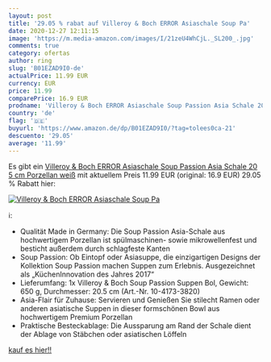 ```yaml
---
layout: post
title: '29.05 % rabat auf Villeroy & Boch ERROR Asiaschale Soup Pa'
date: 2020-12-27 12:11:15
image: 'https://m.media-amazon.com/images/I/21zeU4WhCjL._SL200_.jpg'
comments: true
category: ofertas
author: ring
slug: 'B01EZAD9I0-de'
actualPrice: 11.99 EUR
currency: EUR
price: 11.99
comparePrice: 16.9 EUR
prodname: 'Villeroy & Boch ERROR Asiaschale Soup Passion Asia Schale 20 5 cm  Porzellan  weiß'
country: 'de'
flag: '🇩🇪'
buyurl: 'https://www.amazon.de/dp/B01EZAD9I0/?tag=tolees0ca-21'
descuento: '29.05'
average: '11.99'
---
```


Es gibt ein [Villeroy & Boch ERROR Asiaschale Soup Passion Asia Schale 20 5 cm  Porzellan  weiß](https://www.amazon.de/dp/B01EZAD9I0/?tag=tolees0ca-21) mit aktuellem Preis 11.99 EUR (original: 16.9 EUR) 29.05 % Rabatt hier:

[![Villeroy & Boch ERROR Asiaschale Soup Pa](https://m.media-amazon.com/images/I/21zeU4WhCjL._SL200_.jpg)](https://www.amazon.de/dp/B01EZAD9I0/?tag=tolees0ca-21)

ℹ️:

- Qualität Made in Germany: Die Soup Passion Asia-Schale aus hochwertigem Porzellan ist spülmaschinen- sowie mikrowellenfest und besticht außerdem durch schlagfeste Kanten
- Soup Passion: Ob Eintopf oder Asiasuppe, die einzigartigen Designs der Kollektion Soup Passion machen Suppen zum Erlebnis. Ausgezeichnet als „KüchenInnovation des Jahres 2017“
- Lieferumfang: 1x Villeroy & Boch Soup Passion Suppen Bol, Gewicht: 650 g, Durchmesser: 20.5 cm (Art.-Nr. 10-4173-3820)
- Asia-Flair für Zuhause: Servieren und Genießen Sie stilecht Ramen oder anderen asiatische Suppen in dieser formschönen Bowl aus hochwertigem Premium Porzellan
- Praktische Besteckablage: Die Aussparung am Rand der Schale dient der Ablage von Stäbchen oder asiatischen Löffeln

[kauf es hier!!](https://www.amazon.de/dp/B01EZAD9I0/?tag=tolees0ca-21)
